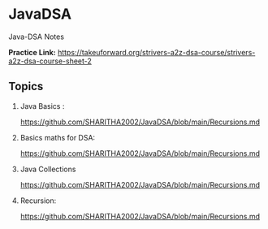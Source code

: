 # JavaDSA
Java-DSA Notes

**Practice Link:** https://takeuforward.org/strivers-a2z-dsa-course/strivers-a2z-dsa-course-sheet-2

## Topics

1) Java Basics :

   https://github.com/SHARITHA2002/JavaDSA/blob/main/Recursions.md
   
3) Basics maths for DSA:
   
    https://github.com/SHARITHA2002/JavaDSA/blob/main/Recursions.md
   
4) Java Collections

    https://github.com/SHARITHA2002/JavaDSA/blob/main/Recursions.md
   
6) Recursion:
   
     https://github.com/SHARITHA2002/JavaDSA/blob/main/Recursions.md

